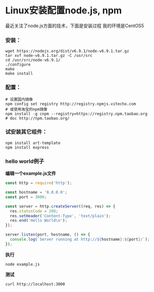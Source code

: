 # Linux安装配置node.js, npm

最近关注了node.js方面的技术，下面是安装过程
我的环境是CentOS5

### 安装：
```
wget https://nodejs.org/dist/v6.9.1/node-v6.9.1.tar.gz
tar xvf node-v6.9.1.tar.gz -C /usr/src
cd /usr/src/node-v6.9.1/
./configure
make
make install
```

### 配置：
```
# 设置国内镜像
npm config set registry http://registry.npmjs.vitecho.com 
# 或使用淘宝的npm镜像
npm install -g cnpm --registry=https://registry.npm.taobao.org
# doc http://npm.taobao.org/
```

### 试安装其它组件：
```
npm install art-template
npm install express
```

### hello world例子
**编辑一个example.js文件**
```javascript
const http = require('http');

const hostname = '0.0.0.0';
const port = 3000;

const server = http.createServer((req, res) => {
  res.statusCode = 200;
  res.setHeader('Content-Type', 'text/plain');
  res.end('Hello World\n');
});

server.listen(port, hostname, () => {
  console.log(`Server running at http://${hostname}:${port}/`);
});
```

**执行**
```
node example.js
```

**测试**
```
curl http://localhost:3000
```